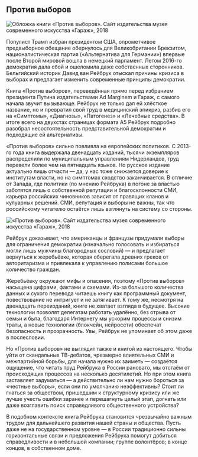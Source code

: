 ## Против выборов

![Обложка книги «Против выборов». Сайт издательства музея современного искусства «Гараж», 2018](http://www.proarte.ru/upload/medialibrary/467/467a0002cdd7017ccc4d2ccd7393c131.jpg)

Популист Трамп избран президентом США, опрометчивое предвыборное обещание обернулось для Великобритании Брекзитом, националистическая партия («Альтернатива для Германии») впервые после Второй мировой вошла в немецкий парламент. Летом 2016-го демократия дала сбой и ошеломила даже собственных сторонников. Бельгийский историк Давид ван Рейбрук отыскал причины кризиса в выборах и предлагает изменить современные принципы демократии.

Книга «Против выборов», переведённая прямо перед избранием президента Путина издательствами Ad Marginem и Гараж, с самого начала звучит вызывающе. Рейбрук не только дал ей хлёсткое название, но и превратил свой труд в медицинский эпикриз, разбив его на «Симптомы», «Диагнозы», «Патогенез» и «Лечебные средства». В итоге всего на двухстах страницах формата А5 Рейбрук подробно разобрал несостоятельность представительной демократии и подходящие ей альтернативы.

«Против выборов» сильно повлияла на европейских политиков. С 2013-го года книга выдержала двенадцать изданий, тысячи экземпляров распределили по муниципальным управлениям Нидерландов, труд перевели более чем на пятнадцать языков. Но русское издание актуально лишь отчасти — да, у нас тоже снижается доверие к институтам власти, но на симптомах сходство заканчивается. В отличие от Запада, где политики (по мнению Рейбрука) в погоне за властью заботятся лишь о собственной репутации и благосклонности СМИ, карьера российских чиновников зависит от правящих кланов и кулуарных решений. СМИ, репутация и выборы не важны, так что российскому читателю остаётся лишь взглянуть на систему со стороны.

![«Против выборов». Сайт издательства музея современного искусства «Гараж», 2018](http://www.proarte.ru/upload/medialibrary/c6e/c6eee614139b9378c73dfdbd8119ab71.jpg)

Рейбрук доказывает, что американцы и французы придумали выборы для ограничения демократии (изначально голосовать и избираться могли лишь мужчины благородных сословий) — и предлагает вернуться к жеребьёвке, которая оберегала древних греков от авторитаризма и привлекала к управлению полисами большое количество граждан.

Жеребьёвку окружают мифы и опасения, поэтому «Против выборов» насыщена цифрами, фактами и схемами. Из-за большого количества данных и сухого перевода читаешь книгу как программный документ, повествование не интригует и не затягивает. К тому же, несмотря на двенадцать переизданий, книге не хватает взгляда в будущее. Высокие технологии позволят делегатам работать удалённо, без отрыва от семьи и быта, благодаря Интернету мы ускорим процессы и снизим траты, а новые технологии (блокчейн, нейросети) обеспечат безопасность и прозрачность. Увы, Рейбрук не упоминает об этом даже в послесловии.

Но «Против выборов» не выглядит также и книгой из настоящего. Чтобы уйти от скандальных ТВ-дебатов, чрезмерно влиятельных СМИ и межпартийной борьбы, для начала нужно их заиметь — создаётся ощущение, что читать труд Рейбрука в России рановато, мы отстаём от происходящих процессов на несколько десятилетий. Но при этом книга заставляет задуматься — а действительно ли нам нужно бороться за «честные выборы», если они по умолчанию неэффективны? Стоит ли гнаться за обществом, пришедшим к структурному кризису или же лучше учесть ошибки заранее и перешагнуть целый этап, догнать или даже возглавить поиск справедливого общественного устройства? 

В подобном контексте книга Рейбрука становится чрезвычайно важным трудом для дальнейшего развития нашей страны и общества. Пусть даже не на государственном уровне — в России традиционно сильны горизонтальные связи и предложения Рейбрука помогут добиться справедливости и в небольшой компании; группе волонтёров; в конце концов, в собственном доме.